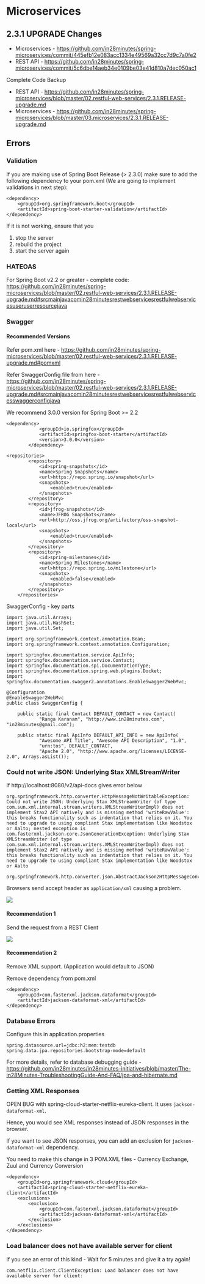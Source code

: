 # Microservices

## 2.3.1 UPGRADE Changes

- Microservices - https://github.com/in28minutes/spring-microservices/commit/445efb12e083acc1334e49569a32cc7d9c7a0fe2
- REST API - https://github.com/in28minutes/spring-microservices/commit/5c6dbe14aeb34e0109be03e41d810a7dec050ac1

Complete Code Backup
- REST API - https://github.com/in28minutes/spring-microservices/blob/master/02.restful-web-services/2.3.1.RELEASE-upgrade.md
- Microservices - https://github.com/in28minutes/spring-microservices/blob/master/03.microservices/2.3.1.RELEASE-upgrade.md


## Errors

### Validation

If you are making use of Spring Boot Release (> 2.3.0) make sure to add the following dependency to your pom.xml (We are going to implement validations in next step):

```
<dependency>    
    <groupId>org.springframework.boot</groupId>    
    <artifactId>spring-boot-starter-validation</artifactId>
</dependency>
```

If it is not working, ensure that you 
1. stop the server
2. rebuild the project
3. start the server again

### HATEOAS

For Spring Boot v2.2 or greater - complete code: https://github.com/in28minutes/spring-microservices/blob/master/02.restful-web-services/2.3.1.RELEASE-upgrade.md#srcmainjavacomin28minutesrestwebservicesrestfulwebservicesuseruserresourcejava

### Swagger

#### Recommended Versions

Refer pom.xml here - https://github.com/in28minutes/spring-microservices/blob/master/02.restful-web-services/2.3.1.RELEASE-upgrade.md#pomxml

Refer SwaggerConfig file from here - https://github.com/in28minutes/spring-microservices/blob/master/02.restful-web-services/2.3.1.RELEASE-upgrade.md#srcmainjavacomin28minutesrestwebservicesrestfulwebservicesswaggerconfigjava

We recommend 3.0.0 version for Spring Boot >= 2.2
```
<dependency>
			<groupId>io.springfox</groupId>
			<artifactId>springfox-boot-starter</artifactId>
			<version>3.0.0</version>
		</dependency>
```

```
<repositories>
		<repository>
			<id>spring-snapshots</id>
			<name>Spring Snapshots</name>
			<url>https://repo.spring.io/snapshot</url>
			<snapshots>
				<enabled>true</enabled>
			</snapshots>
		</repository>
		<repository>
			<id>jfrog-snapshots</id>
			<name>JFROG Snapshots</name>
			<url>http://oss.jfrog.org/artifactory/oss-snapshot-local</url>
			<snapshots>
				<enabled>true</enabled>
			</snapshots>
		</repository>
		<repository>
			<id>spring-milestones</id>
			<name>Spring Milestones</name>
			<url>https://repo.spring.io/milestone</url>
			<snapshots>
				<enabled>false</enabled>
			</snapshots>
		</repository>
	</repositories>
```

SwaggerConfig - key parts
```
import java.util.Arrays;
import java.util.HashSet;
import java.util.Set;

import org.springframework.context.annotation.Bean;
import org.springframework.context.annotation.Configuration;

import springfox.documentation.service.ApiInfo;
import springfox.documentation.service.Contact;
import springfox.documentation.spi.DocumentationType;
import springfox.documentation.spring.web.plugins.Docket;
import springfox.documentation.swagger2.annotations.EnableSwagger2WebMvc;

@Configuration
@EnableSwagger2WebMvc
public class SwaggerConfig {

	public static final Contact DEFAULT_CONTACT = new Contact(
			"Ranga Karanam", "http://www.in28minutes.com", "in28minutes@gmail.com");
	
	public static final ApiInfo DEFAULT_API_INFO = new ApiInfo(
			"Awesome API Title", "Awesome API Description", "1.0",
			"urn:tos", DEFAULT_CONTACT, 
			"Apache 2.0", "http://www.apache.org/licenses/LICENSE-2.0", Arrays.asList());
```

### Could not write JSON: Underlying Stax XMLStreamWriter

If http://localhost:8080/v2/api-docs gives error below

```
org.springframework.http.converter.HttpMessageNotWritableException: Could not write JSON: Underlying Stax XMLStreamWriter (of type com.sun.xml.internal.stream.writers.XMLStreamWriterImpl) does not implement Stax2 API natively and is missing method 'writeRawValue': this breaks functionality such as indentation that relies on it. You need to upgrade to using compliant Stax implementation like Woodstox or Aalto; nested exception is com.fasterxml.jackson.core.JsonGenerationException: Underlying Stax XMLStreamWriter (of type com.sun.xml.internal.stream.writers.XMLStreamWriterImpl) does not implement Stax2 API natively and is missing method 'writeRawValue': this breaks functionality such as indentation that relies on it. You need to upgrade to using compliant Stax implementation like Woodstox or Aalto
	org.springframework.http.converter.json.AbstractJackson2HttpMessageConverter.writeInternal(AbstractJackson2HttpMessageConverter.java:326)
```

Browsers send accept header as `application/xml` causing a problem.

![](images/chrome-request-headers.png)

#### Recommendation 1

Send the request from a REST Client

![](images/rest-api-client-accept-json.png)

#### Recommendation 2 

Remove XML support. (Application would default to JSON)

Remove dependency from pom.xml
```
<dependency>
	<groupId>com.fasterxml.jackson.dataformat</groupId>
	<artifactId>jackson-dataformat-xml</artifactId>
</dependency>
```

### Database Errors

Configure this in application.properties

```
spring.datasource.url=jdbc:h2:mem:testdb
spring.data.jpa.repositories.bootstrap-mode=default
```

For more details, refer to database debugging guide - https://github.com/in28minutes/in28minutes-initiatives/blob/master/The-in28Minutes-TroubleshootingGuide-And-FAQ/jpa-and-hibernate.md



### Getting XML Responses

OPEN BUG with spring-cloud-starter-netflix-eureka-client. It uses `jackson-dataformat-xml`.

Hence, you would see XML responses instead of JSON responses in the browser.

If you want to see JSON responses, you can add an exclusion for `jackson-dataformat-xml` dependency.

You need to make this change in 3 POM.XML files - Currency Exchange, Zuul and Currency Conversion

```
<dependency>
	<groupId>org.springframework.cloud</groupId>
	<artifactId>spring-cloud-starter-netflix-eureka-client</artifactId>
	<exclusions>
		<exclusion>
			<groupId>com.fasterxml.jackson.dataformat</groupId>
			<artifactId>jackson-dataformat-xml</artifactId>
		</exclusion>
	</exclusions>
</dependency>
```

### Load balancer does not have available server for client

If you see an error of this kind - Wait for 5 minutes and give it a try again! 

```
com.netflix.client.ClientException: Load balancer does not have available server for client: 
```
